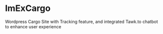 # ImExCargo
Wordpress Cargo Site with Tracking feature, and integrated Tawk.to  chatbot to enhance user experience
